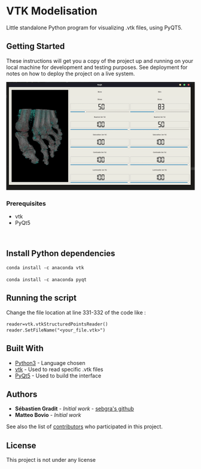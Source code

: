 # VTK Modelisation

Little standalone Python program for visualizing .vtk files, using PyQT5. 

## Getting Started

These instructions will get you a copy of the project up and running on your local machine for development and testing purposes. See deployment for notes on how to deploy the project on a live system.

<img src="https://github.com/sebgra/VTK_modelisation/blob/master/demo.gif"/>

### Prerequisites

* vtk
* PyQt5

<br/>

## Install Python dependencies

```
conda install -c anaconda vtk

conda install -c anaconda pyqt
```


## Running the script

Change the file location at line 331-332 of the code like : 

```
reader=vtk.vtkStructuredPointsReader()
reader.SetFileName("<your_file.vtk>")

```

## Built With

* [Python3](https://www.python.org/) - Language chosen
* [vtk](https://pypi.org/project/vtk/) - Used to read specific .vtk files
* [PyQt5](https://pypi.org/project/PyQt5/) - Used to build the interface


## Authors

* **Sébastien Gradit** - *Initial work* - [sebgra's github](https://github.com/sebgra)
* **Matteo Bovio** - *Initial work* 

See also the list of [contributors](https://github.com/your/project/contributors) who participated in this project.

## License

This project is not  under any license 

